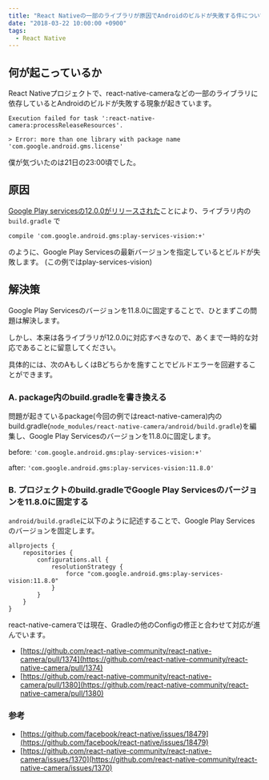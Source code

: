 ```yaml
---
title: "React Nativeの一部のライブラリが原因でAndroidのビルドが失敗する件について"
date: "2018-03-22 10:00:00 +0900"
tags:
  - React Native
---
```


## 何が起こっているか
React Nativeプロジェクトで、react-native-cameraなどの一部のライブラリに依存しているとAndroidのビルドが失敗する現象が起きています。

```
Execution failed for task ':react-native-camera:processReleaseResources'.

> Error: more than one library with package name 'com.google.android.gms.license'
```

僕が気づいたのは21日の23:00頃でした。

## 原因
[Google Play servicesの12.0.0がリリースされた](https://developers.google.com/android/guides/releases)ことにより、ライブラリ内の `build.gradle` で
```
compile 'com.google.android.gms:play-services-vision:+'
```
のように、Google Play Servicesの最新バージョンを指定しているとビルドが失敗します。
(この例ではplay-services-vision)

## 解決策

Google Play Servicesのバージョンを11.8.0に固定することで、ひとまずこの問題は解決します。

しかし、本来は各ライブラリが12.0.0に対応すべきなので、あくまで一時的な対応であることに留意してください。

具体的には、次のAもしくはBどちらかを施すことでビルドエラーを回避することができます。

### A. package内のbuild.gradleを書き換える
問題が起きているpackage(今回の例ではreact-native-camera)内のbuild.gradle(`node_modules/react-native-camera/android/build.gradle`)を編集し、Google Play Servicesのバージョンを11.8.0に固定します。

before: `'com.google.android.gms:play-services-vision:+'`

after: `'com.google.android.gms:play-services-vision:11.8.0'`

### B. プロジェクトのbuild.gradleでGoogle Play Servicesのバージョンを11.8.0に固定する
`android/build.gradle`に以下のように記述することで、Google Play Servicesのバージョンを固定します。

```
allprojects {
    repositories {
        configurations.all {
            resolutionStrategy {
                force "com.google.android.gms:play-services-vision:11.8.0"
            }
        }
    }
}
```

react-native-cameraでは現在、Gradleの他のConfigの修正と合わせて対応が進んでいます。

- [https://github.com/react-native-community/react-native-camera/pull/1374](https://github.com/react-native-community/react-native-camera/pull/1374)
- [https://github.com/react-native-community/react-native-camera/pull/1380](https://github.com/react-native-community/react-native-camera/pull/1380)

### 参考
- [https://github.com/facebook/react-native/issues/18479](https://github.com/facebook/react-native/issues/18479)
- [https://github.com/react-native-community/react-native-camera/issues/1370](https://github.com/react-native-community/react-native-camera/issues/1370)


